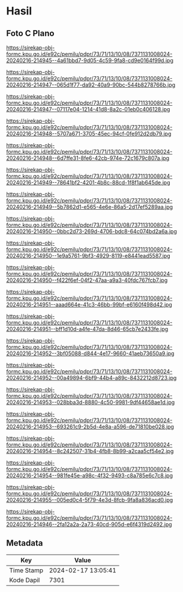# Hasil

## Foto C Plano

https://sirekap-obj-formc.kpu.go.id/e92c/pemilu/pdpr/73/71/13/10/08/7371131008024-20240216-214945--4a61bbd7-9d05-4c59-9fa8-cd9e0164f99d.jpg

https://sirekap-obj-formc.kpu.go.id/e92c/pemilu/pdpr/73/71/13/10/08/7371131008024-20240216-214947--065d1f77-da92-40a9-90bc-544b8278766b.jpg

https://sirekap-obj-formc.kpu.go.id/e92c/pemilu/pdpr/73/71/13/10/08/7371131008024-20240216-214947--07117e04-1214-41d8-8a2c-01eb0c406128.jpg

https://sirekap-obj-formc.kpu.go.id/e92c/pemilu/pdpr/73/71/13/10/08/7371131008024-20240216-214948--5707a671-3705-45ec-94cf-0fe912d2db79.jpg

https://sirekap-obj-formc.kpu.go.id/e92c/pemilu/pdpr/73/71/13/10/08/7371131008024-20240216-214948--6d7ffe31-8fe6-42cb-974e-72c1679c807a.jpg

https://sirekap-obj-formc.kpu.go.id/e92c/pemilu/pdpr/73/71/13/10/08/7371131008024-20240216-214949--78641bf2-4201-4b8c-88cd-1f8f1ab645de.jpg

https://sirekap-obj-formc.kpu.go.id/e92c/pemilu/pdpr/73/71/13/10/08/7371131008024-20240216-214949--5b7862d1-e565-4e6e-86a5-2d17ef5289aa.jpg

https://sirekap-obj-formc.kpu.go.id/e92c/pemilu/pdpr/73/71/13/10/08/7371131008024-20240216-214950--0bbc2d73-269d-4706-bdc8-64c074bd2a6a.jpg

https://sirekap-obj-formc.kpu.go.id/e92c/pemilu/pdpr/73/71/13/10/08/7371131008024-20240216-214950--1e9a5761-9bf3-4929-8119-e8441ead5587.jpg

https://sirekap-obj-formc.kpu.go.id/e92c/pemilu/pdpr/73/71/13/10/08/7371131008024-20240216-214950--f422f6ef-04f2-47aa-a9a3-40fdc767fcb7.jpg

https://sirekap-obj-formc.kpu.go.id/e92c/pemilu/pdpr/73/71/13/10/08/7371131008024-20240216-214951--aaad664e-41c3-46bb-99bf-e6160f498d42.jpg

https://sirekap-obj-formc.kpu.go.id/e92c/pemilu/pdpr/73/71/13/10/08/7371131008024-20240216-214951--bff1d10d-a4fe-47da-8d46-65cb7e2433fe.jpg

https://sirekap-obj-formc.kpu.go.id/e92c/pemilu/pdpr/73/71/13/10/08/7371131008024-20240216-214952--3bf05088-d844-4e17-9660-41aeb73650a9.jpg

https://sirekap-obj-formc.kpu.go.id/e92c/pemilu/pdpr/73/71/13/10/08/7371131008024-20240216-214952--00a49894-6bf9-44b4-a89c-8432212d8723.jpg

https://sirekap-obj-formc.kpu.go.id/e92c/pemilu/pdpr/73/71/13/10/08/7371131008024-20240216-214953--028bba3d-8880-4c50-9981-9df44658ae1d.jpg

https://sirekap-obj-formc.kpu.go.id/e92c/pemilu/pdpr/73/71/13/10/08/7371131008024-20240216-214953--693261c9-2b5d-4e8a-a596-de71810be028.jpg

https://sirekap-obj-formc.kpu.go.id/e92c/pemilu/pdpr/73/71/13/10/08/7371131008024-20240216-214954--8c242507-31b4-4fb8-8b99-a2caa5cf54e2.jpg

https://sirekap-obj-formc.kpu.go.id/e92c/pemilu/pdpr/73/71/13/10/08/7371131008024-20240216-214954--981fe45e-a98c-4f32-9493-c8a785e6c7c8.jpg

https://sirekap-obj-formc.kpu.go.id/e92c/pemilu/pdpr/73/71/13/10/08/7371131008024-20240216-214955--005ed0c4-5f79-4e3d-8fcb-9fa8a836acd0.jpg

https://sirekap-obj-formc.kpu.go.id/e92c/pemilu/pdpr/73/71/13/10/08/7371131008024-20240216-214946--2fa12a2a-2a73-40cd-905d-e6f4319d2492.jpg


## Metadata

| Key        | Value               |
| ---------- | ------------------- |
| Time Stamp | 2024-02-17 13:05:41 |
| Kode Dapil | 7301                |



